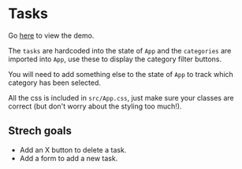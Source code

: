 # Tasks

Go [here](https://mod-4-week-1-todo.herokuapp.com/) to view the demo.

The `tasks` are hardcoded into the state of `App` and the `categories` are imported into `App`, use these to display the category filter buttons.

You will need to add something else to the state of `App` to track which category has been selected.

All the css is included in `src/App.css`, just make sure your classes are correct (but don't worry about the styling too much!).

## Strech goals

- Add an X button to delete a task.
- Add a form to add a new task.